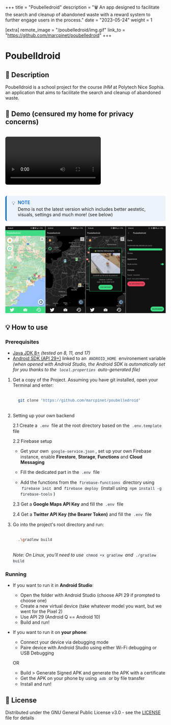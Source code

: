 +++
title = "Poubelledroid"
description = "🗑️ An app designed to facilitate the search and cleanup of abandoned waste with a reward system to further engage users in the process."
date = "2023-05-24"
weight = 1

[extra]
remote_image = "/poubelledroid/img.gif"
link_to = "https://github.com/marcpinet/poubelledroid"
+++

<style>
/* GitHub Alert Styles */
.github-alert {
    border-radius: 6px;
    margin: 16px 0;
    padding: 12px 16px;
    border-left: 4px solid;
}

.github-alert-note {
    background-color: #ddf4ff;
    border-color: #0969da;
}

.github-alert-tip {
    background-color: #dcfce7;
    border-color: #1a7f37;
}

.github-alert-important {
    background-color: #f3e8ff;
    border-color: #8250df;
}

.github-alert-warning {
    background-color: #fff8dc;
    border-color: #d1242f;
}

.github-alert-caution {
    background-color: #ffebee;
    border-color: #d1242f;
}

/* Table Wrapper */
.table-wrapper {
    overflow-x: auto;
    margin: 16px 0;
}

.table-wrapper table {
    width: 100%;
    border-collapse: collapse;
}

.table-wrapper th,
.table-wrapper td {
    border: 1px solid #d1d5da;
    padding: 8px 12px;
    text-align: left;
}

.table-wrapper th {
    background-color: #f6f8fa;
    font-weight: 600;
}

/* Video Styles */
video {
    max-width: 100%;
    height: auto;
    border-radius: 6px;
    margin: 16px 0;
}

/* Code Block Styles */
pre {
    background-color: #f6f8fa;
    border-radius: 6px;
    padding: 16px;
    overflow-x: auto;
    margin: 16px 0;
}

code {
    background-color: #f6f8fa;
    padding: 2px 4px;
    border-radius: 3px;
    font-family: 'SFMono-Regular', 'Monaco', 'Inconsolata', 'Liberation Mono', 'Consolas', monospace;
    font-size: 85%;
    color: #24292f;
}

pre code {
    background-color: transparent;
    padding: 0;
}

/* Dark mode support for inline code */
@media (prefers-color-scheme: dark) {
    pre {
        background-color: #161b22;
        color: #f0f6fc;
    }
    
    code {
        background-color: #21262d;
        color: #f0f6fc;
    }
    
    pre code {
        background-color: transparent;
        color: inherit;
    }
}
</style>

# Poubelldroid

## 📝 Description

Poubelldroid is a school project for the course *IHM* at Polytech Nice Sophia. an application that aims to facilitate the search and cleanup of abandoned waste.

## 🎥 Demo (censured my home for privacy concerns)

<video controls style="max-width: 100%; height: auto;">
    <source src="https://github.com/user-attachments/assets/f87812d3-c284-4a5a-b68a-ae1cb6de17aa" type="video/mp4">
    Your browser does not support the video tag. <a href="https://github.com/user-attachments/assets/f87812d3-c284-4a5a-b68a-ae1cb6de17aa">View video</a>
</video>

<div class="github-alert github-alert-note" style="border-left: 4px solid #0969da; background-color: #0969da10; padding: 12px 16px; margin: 16px 0; border-radius: 6px;">

<div style="display: flex; align-items: flex-start;">
        <span style="margin-right: 8px; font-size: 16px;">💡</span>

<div style="flex: 1;">
            <strong style="color: #0969da; text-transform: uppercase; font-size: 14px; font-weight: 600;">NOTE</strong>

<div style="margin-top: 4px;">Demo is not the latest version which includes better aestetic, visuals, settings and much more! (see below)</div>
        </div>
    </div>
</div>

![Untitled](https://raw.githubusercontent.com/marcpinet/poubelledroid/main/./readme-data/img.png)

## 💡 How to use

### Prerequisites

* [Java JDK 8+](https://www.oracle.com/java/technologies/downloads/) *(tested on 8, 11, and 17)*
* [Android SDK (API 29+)](https://developer.android.com/studio) linked to an `ANDROID_HOME` environement variable *(when opened with Android Studio, the Android SDK is automatically set for you thanks to the `local.properties` auto-generated file)*

1. Get a copy of the Project. Assuming you have git installed, open your Terminal and enter:

    ```bash
    git clone 'https://github.com/marcpinet/poubelledroid'
    ```

2. Setting up your own backend

    2.1 Create a `.env` file at the root directory based on the `.env.template` file

    2.2 Firebase setup

    - Get your own `google-service.json`, set up your own Firebase instance, enable **Firestore**, **Storage**, **Functions** and **Cloud Messaging**

    - Fill the dedicated part in the `.env` file

    - Add the functions from the `firebase-functions` directory using `firebase init` and `firebase deploy` (install using `npm install -g firebase-tools`)

    2.3 Get a **Google Maps API Key** and fill the `.env` file

    2.4 Get a **Twitter API Key (the Bearer Token)** and fill the `.env` file

3. Go into the project's root directory and run:

    ```bash
    .\gradlew build
    ```

    *Note: On Linux, you'll need to use* `chmod +x gradlew` *and* `./gradlew build`

### Running

* If you want to run it in **Android Studio**:
    - Open the folder with Android Studio (choose API 29 if prompted to choose one)
    - Create a new virtual device (take whatever model you want, but we went for the Pixel 2)
    - Use API 29 (Android Q == Android 10)
    - Build and run!

* If you want to run it on **your phone**:
    - Connect your device via debugging mode
    - Paire device with Android Studio using either Wi-Fi debugging or USB Debugging

    OR

    - Build > Generate Signed APK and generate the APK with a certificate
    - Get the APK on your phone by using `adb` or by file transfer
    - Install and run!

## 📃 License

Distributed under the GNU General Public License v3.0 - see the [LICENSE](https://github.com/marcpinet/poubelledroid/tree/main/LICENSE) file for details
